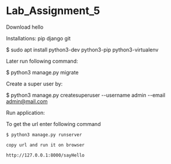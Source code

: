 # Lab_Assignment_5

Download hello

Installations: 
    pip
    django
    git
    
$ sudo apt install python3-dev python3-pip python3-virtualenv


Later run following command:

 $ python3 manage.py migrate


 Create a super user by:
 
 $ python3 manage.py createsuperuser --username admin --email admin@mail.com


 Run application:
 
To get the url enter following command

    $ python3 manage.py runserver
    
    copy url and run it on browser
    
    http://127.0.0.1:8000/sayHello
